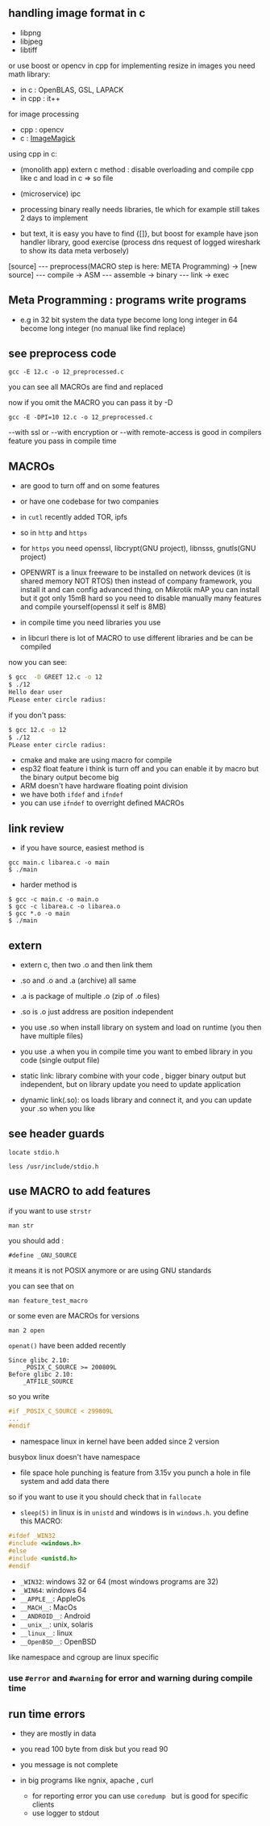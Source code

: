 ## handling image format in c
-  libpng
-  libjpeg
- libtiff

or use boost or opencv in cpp
for implementing resize in images you need math library:
- in c : OpenBLAS, GSL, LAPACK
- in cpp : it++

for image processing 
- cpp : opencv
- c : [ImageMagick](https://imagemagick.org/script/magick-wand.php)

using cpp in c:
- (monolith app) extern c method : disable overloading and compile cpp like c and load in c => so file
- (microservice) ipc 

- processing binary really needs libraries, tle which for example still takes 2 days to implement
- but text, it is easy you have to find {[]}, but boost for example have json handler library, good exercise (process dns request of logged wireshark to show its data meta verbosely)

[source] --- preprocess(MACRO step is here: META Programming) -> [new source] --- compile -> ASM --- assemble -> binary --- link -> exec

## Meta Programming : programs write programs
- e.g in 32 bit system the data type become long long integer in 64 become long integer (no manual like find replace)

## see preprocess code 
```
gcc -E 12.c -o 12_preprocessed.c
```
you can see all MACROs are find and replaced

now if you omit the MACRO you can pass it by -D
```
gcc -E -DPI=10 12.c -o 12_preprocessed.c
```
--with ssl or --with encryption or --with remote-access is good in compilers feature 
you pass in compile time

## MACROs
- are good to turn off and on some features
- or have one codebase for two companies 
- in `cutl` recently added TOR, ipfs
- so in `http` and `https`
- for `https` you need openssl, libcrypt(GNU project), libnsss, gnutls(GNU project)
- OPENWRT is a linux freeware to be installed on network devices (it is shared memory NOT RTOS) then instead of company framework, you install it and can config advanced thing, on Mikrotik mAP you can install but it got only 15mB hard so you need to disable manually many features and compile  yourself(openssl it self is 8MB)

- in compile time you need libraries you use
- in libcurl there is lot of MACRO to use different libraries and be can be compiled

now you can see:
```bash
$ gcc  -D GREET 12.c -o 12
$ ./12
Hello dear user 
PLease enter circle radius: 
```
if you don't pass:
```bash
$ gcc 12.c -o 12
$ ./12
PLease enter circle radius: 
```

- cmake and make are using macro for compile
- esp32 float feature i think is turn off and you can enable it by macro but the binary output become big
- ARM doesn't have hardware floating point division
- we have both `ifdef` and `ifndef`
- you can use `ifndef` to overright defined MACROs

## link review
- if you have source, easiest method is
```
gcc main.c libarea.c -o main
$ ./main
```
- harder method is
```
$ gcc -c main.c -o main.o
$ gcc -c libarea.c -o libarea.o
$ gcc *.o -o main
$ ./main
```

## extern
- extern c, then two .o and then link them
- .so and .o and .a (archive) all same
- .a is package of multiple .o (zip of .o files)
- .so is .o just address are position independent
- you use .so when install library on system  and load on runtime (you then have multiple files)
- you use .a when you in compile time you want to embed library in you code (single output file)

- static link: library combine with your code , bigger binary output but independent, but on library update you need to update application
- dynamic link(.so): os loads library and connect it, and you can update your .so when you like

## see header guards
```
locate stdio.h
```
```
less /usr/include/stdio.h
```

## use MACRO to add features
if you want to use `strstr`
```
man str
```
you should add :
```
#define _GNU_SOURCE
```
it means it is not POSIX anymore or are using GNU standards

you can see that on
```
man feature_test_macro
```

or some even are MACROs for versions
```
man 2 open
```
`openat()` have been added recently
```
Since glibc 2.10:
    _POSIX_C_SOURCE >= 200809L
Before glibc 2.10:
    _ATFILE_SOURCE
```

so you write
```c
#if _POSIX_C_SOURCE < 299809L
...
#endif
```

- namespace linux in kernel 
have been added since 2 version

busybox linux doesn't have namespace

- file space hole punching is feature from 3.15v
you punch a hole in file system and add data there

so if you want to use it you should check that in `fallocate`



- `sleep(5)` in linux is in `unistd` and windows is in `windows.h`. 
you define this MACRO:
```c
#ifdef _WIN32
#include <windows.h>
#else
#include <unistd.h>
#endif
``` 
- `_WIN32`: windows 32 or 64 (most windows programs are 32)
- `_WIN64`: windows 64
- `__APPLE__`: AppleOs
- `__MACH__`: MacOs
- `__ANDROID__`: Android
- `__unix__`: unix, solaris
- `__linux__`: linux
- `__OpenBSD__`: OpenBSD

like namespace and cgroup are linux specific

### use `#error` and `#warning` for error and warning during compile time


## run time errors
- they are mostly in data
- you read 100 byte from disk but you read 90
- you message is not complete

- in big programs like ngnix, apache , curl 
    - for reporting error you can use `coredump ` but is good for specific clients
    - use logger to stdout 